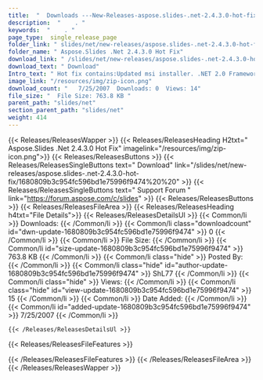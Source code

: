 ```yaml
---
title:  "  Downloads ---New-Releases-aspose.slides-.net-2.4.3.0-hot-fix . " 
description:  "    . " 
keywords:  "    . " 
page_type:  single_release_page
folder_link: " slides/net/new-releases/aspose.slides-.net-2.4.3.0-hot-fix/"
folder_name: " Aspose.Slides .Net 2.4.3.0 Hot Fix"
download_link: " /slides/net/new-releases/aspose.slides-.net-2.4.3.0-hot-fix/1680809b3c954fc596bd1e75996f9474"
download_text: " Download"
Intro_text: " Hot fix contains:Updated msi installer. .NET 2.0 Framework (2.0.50727) added to ..."
image_link: "/resources/img/zip-icon.png"
download_count: "   7/25/2007  Downloads: 0  Views: 14"
file_size: "  File Size: 763.8 KB "
parent_path: "slides/net"
section_parent_path: "slides/net"
weight: 414
---
```


{{< Releases/ReleasesWapper >}}
  {{< Releases/ReleasesHeading H2txt=" Aspose.Slides .Net 2.4.3.0 Hot Fix" imagelink="/resources/img/zip-icon.png">}}
  {{< Releases/ReleasesButtons >}}
    {{< Releases/ReleasesSingleButtons text=" Download" link="/slides/net/new-releases/aspose.slides-.net-2.4.3.0-hot-fix/1680809b3c954fc596bd1e75996f9474%20%20" >}}
    {{< Releases/ReleasesSingleButtons text=" Support Forum " link="https://forum.aspose.com/c/slides" >}}
  {{< Releases/ReleasesButtons >}}
  {{< Releases/ReleasesFileArea >}}
    {{< Releases/ReleasesHeading h4txt="File Details">}}
    {{< Releases/ReleasesDetailsUl >}}
            {{< Common/li  >}} Downloads: {{< /Common/li >}} 
      {{< Common/li class="downloadcount" id="dwn-update-1680809b3c954fc596bd1e75996f9474" >}} 0 {{< /Common/li >}} 
      {{< Common/li  >}} File Size: {{< /Common/li >}} 
      {{< Common/li id="size-update-1680809b3c954fc596bd1e75996f9474" >}} 763.8 KB {{< /Common/li >}} 
      {{< Common/li  class="hide" >}} Posted By: {{< /Common/li >}} 
      {{< Common/li class="hide" id="author-update-1680809b3c954fc596bd1e75996f9474" >}} ShL77 {{< /Common/li >}} 
      {{< Common/li class="hide"  >}} Views: {{< /Common/li >}} 
      {{< Common/li class="hide" id="view-update-1680809b3c954fc596bd1e75996f9474" >}} 15 {{< /Common/li >}} 
      {{< Common/li  >}} Date Added: {{< /Common/li >}} 
      {{< Common/li id="added-update-1680809b3c954fc596bd1e75996f9474" >}} 7/25/2007 {{< /Common/li >}} 

    {{< /Releases/ReleasesDetailsUl >}}

  {{< Releases/ReleasesFileFeatures >}}
      
  {{< /Releases/ReleasesFileFeatures >}}
 {{< /Releases/ReleasesFileArea >}}
{{< /Releases/ReleasesWapper >}}


